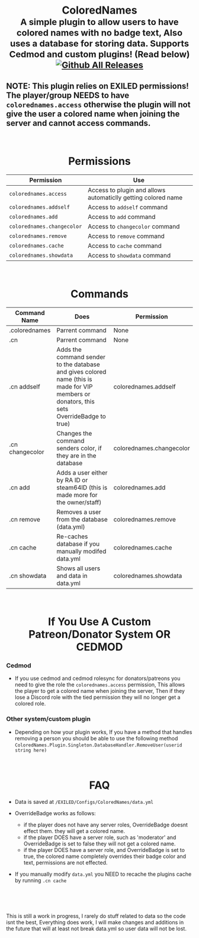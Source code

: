# <div align="center">ColoredNames<br><sub> A simple plugin to allow users to have colored names with no badge text, Also uses a database for storing data. Supports Cedmod and custom plugins! (Read below)<br>[![Github All Releases](https://img.shields.io/github/downloads/DentyTxR/ColoredNames/total.svg)]()</sub></div>

## NOTE: This plugin relies on EXILED permissions! The player/group NEEDS to have `colorednames.access` otherwise the plugin will not give the user a colored name when joining the server and cannot access commands.

<br>

# <div align="center">Permissions</div>

| Permission | Use |
| --- | --- |
| `colorednames.access` | Access to plugin and allows automaticlly getting colored name |
| `colorednames.addself` | Access to `addself` command |
| `colorednames.add` | Access to `add` command |
| `colorednames.changecolor` | Access to `changecolor` command |
| `colorednames.remove` | Access to `remove` command |
| `colorednames.cache` | Access to `cache` command |
| `colorednames.showdata` | Access to `showdata` command |

<br>

# <div align="center">Commands</div>

| Command Name | Does | Permission |
| --- | --- | --- |
| .colorednames | Parrent command | None |
| .cn | Parrent command | None |
| .cn addself | Adds the command sender to the database and gives colored name (this is made for VIP members or donators, this sets OverrideBadge to true) | colorednames.addself |
| .cn changecolor | Changes the command senders color, if they are in the database | colorednames.changecolor |
| .cn add | Adds a user either by RA ID or steam64ID (this is made more for the owner/staff) | colorednames.add |
| .cn remove | Removes a user from the database (data.yml) | colorednames.remove |
| .cn cache | Re-caches database if you manually modifed data.yml | colorednames.cache |
| .cn showdata | Shows all users and data in data.yml | colorednames.showdata |


<br>

# <div align="center">If You Use A Custom Patreon/Donator System OR CEDMOD</div>
### Cedmod
- If you use cedmod and cedmod rolesync for donators/patreons you need to give the role the `colorednames.access` permission, This allows the player to get a colored name when joining the server, Then if they lose a Discord role with the tied permission they will no longer get a colored role.

### Other system/custom plugin
- Depending on how your plugin works, If you have a method that handles removing a person you should be able to use the following method `ColoredNames.Plugin.Singleton.DatabaseHandler.RemoveUser(userid string here)`

<br>

# <div align="center">FAQ</div>

- Data is saved at `/EXILED/Configs/ColoredNames/data.yml`

- OverrideBadge works as follows:
  - if the player does not have any server roles, OverrideBadge doesnt effect them. they will get a colored name.
  - if the player DOES have a server role, such as 'moderator' and OverrideBadge is set to false they will not get a colored name.
  - if the player DOES have a server role, and OverrideBadge is set to true, the colored name completely overrides their badge color and text, permissions are not effected.

 - If you manually modify `data.yml` you NEED to recache the plugins cache by running `.cn cache`

<br><br><br>

This is still a work in progress, I rarely do stuff related to data so the code isnt the best, Everything does work, I will make changes and additions in the future that will at least not break data.yml so user data will not be lost.
